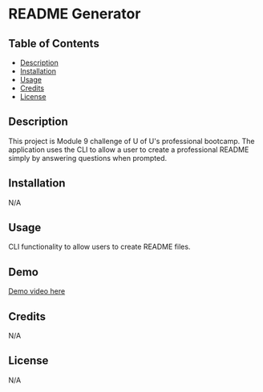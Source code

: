# README Generator

## Table of Contents

- [Description](#description)
- [Installation](#installation)
- [Usage](#usage)
- [Credits](#credits)
- [License](#license)

## Description

This project is Module 9 challenge of U of U's professional bootcamp. The application uses the CLI to allow a user to create a professional README simply by answering questions when prompted.

## Installation

N/A

## Usage
   
CLI functionality to allow users to create README files.
## Demo

[Demo video here](https://drive.google.com/file/d/1rjsi_f-yXUiOEH8-dTuYZYrpa5PCNXhX/view)
   

## Credits

N/A
## License

N/A